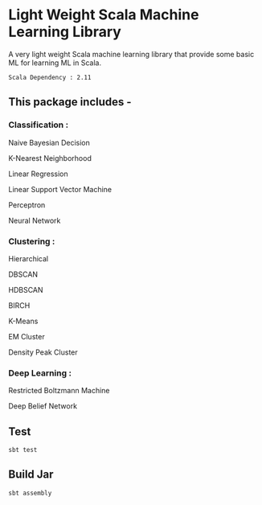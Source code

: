 # Light Weight Scala Machine Learning Library

A very light weight Scala machine learning library that provide some basic ML for learning ML in Scala.

    Scala Dependency : 2.11

## This package includes -

### Classification :

Naive Bayesian Decision

K-Nearest Neighborhood

Linear Regression

Linear Support Vector Machine

Perceptron

Neural Network

### Clustering :

Hierarchical

DBSCAN

HDBSCAN

BIRCH

K-Means

EM Cluster

Density Peak Cluster

### Deep Learning :

Restricted Boltzmann Machine

Deep Belief Network

## Test

    sbt test

## Build Jar

    sbt assembly
